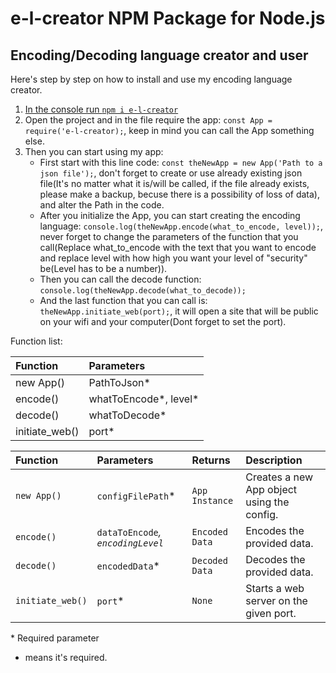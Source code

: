 # e-l-creator NPM Package for Node.js

## Encoding/Decoding language creator and user

Here's step by step on how to install and use my encoding language creator.

1. [In the console run `npm i e-l-creator`](https://www.npmjs.com/package/e-l-creator)
2. Open the project and in the file require the app: `const App = require('e-l-creator);`, keep in mind you can call the App something else.
3. Then you can start using my app:
   * First start with this line code: `const theNewApp = new App('Path to a json file');`, don't forget to create or use already existing json file(It's no matter what it is/will be called, if the file already exists, please make a backup, becuse there is a possibility of loss of data), and alter the Path in the code.
   *  After you initialize the App, you can start creating the encoding language: `console.log(theNewApp.encode(what_to_encode, level));`, never forget to change the parameters of the function that you call(Replace what_to_encode with the text that you want to encode and replace level with how high you want your level of "security" be(Level has to be a number)).
   *  Then you can call the decode function: `console.log(theNewApp.decode(what_to_decode));`
   *  And the last function that you can call is: `theNewApp.initiate_web(port);`, it will open a site that will be public on your wifi and your computer(Dont forget to set the port).


Function list:

| Function | Parameters |
| :------- | :--------- |
| new App() | PathToJson* |
| encode() | whatToEncode*, level* |
| decode() | whatToDecode* |
| initiate_web() | port* |

| Function         | Parameters                | Returns        | Description                                  |
| :--------------- | :------------------------ | :------------- | :------------------------------------------- |
| `new App()`      | `configFilePath`* | `App Instance` | Creates a new App object using the config. |
| `encode()`       | `dataToEncode`*, `encodingLevel`* | `Encoded Data` | Encodes the provided data.                  |
| `decode()`       | `encodedData`* | `Decoded Data` | Decodes the provided data.                  |
| `initiate_web()` | `port`* | `None`         | Starts a web server on the given port.       |

\* Required parameter

* means it's required.
